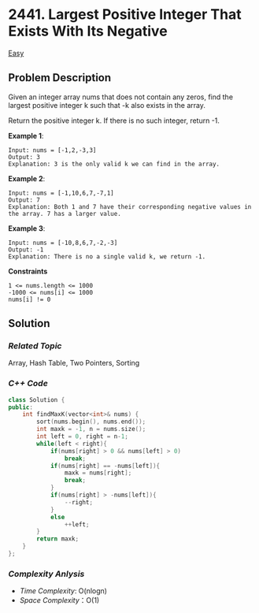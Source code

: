 # 2441. Largest Positive Integer That Exists With Its Negative
[Easy](https://leetcode.com/problems/largest-positive-integer-that-exists-with-its-negative/description)

## Problem Description

Given an integer array nums that does not contain any zeros, find the largest positive integer k such that -k also exists in the array.

Return the positive integer k. If there is no such integer, return -1.


**Example 1**:
```
Input: nums = [-1,2,-3,3]
Output: 3
Explanation: 3 is the only valid k we can find in the array.
```
**Example 2**:
```
Input: nums = [-1,10,6,7,-7,1]
Output: 7
Explanation: Both 1 and 7 have their corresponding negative values in the array. 7 has a larger value.
```
**Example 3**:
```
Input: nums = [-10,8,6,7,-2,-3]
Output: -1
Explanation: There is no a single valid k, we return -1.
```

**Constraints**
```
1 <= nums.length <= 1000
-1000 <= nums[i] <= 1000
nums[i] != 0
```

## Solution

### _Related Topic_
   Array, Hash Table, Two Pointers, Sorting

### _C++ Code_
```cpp
class Solution {
public:
    int findMaxK(vector<int>& nums) {
        sort(nums.begin(), nums.end());        
        int maxk = -1, n = nums.size();
        int left = 0, right = n-1;
        while(left < right){
            if(nums[right] > 0 && nums[left] > 0)
                break;
            if(nums[right] == -nums[left]){
                maxk = nums[right];
                break;
            }
            if(nums[right] > -nums[left]){
                --right;
            }
            else
                ++left;
        }
        return maxk;
    }
};
```

### _Complexity Anlysis_
- _Time Complexity_: O(nlogn)
- _Space Complexity_：O(1)
